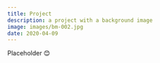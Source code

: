 ```yaml
---
title: Project
description: a project with a background image
image: images/bm-002.jpg
date: 2020-04-09
---
```


Placeholder :blush:
